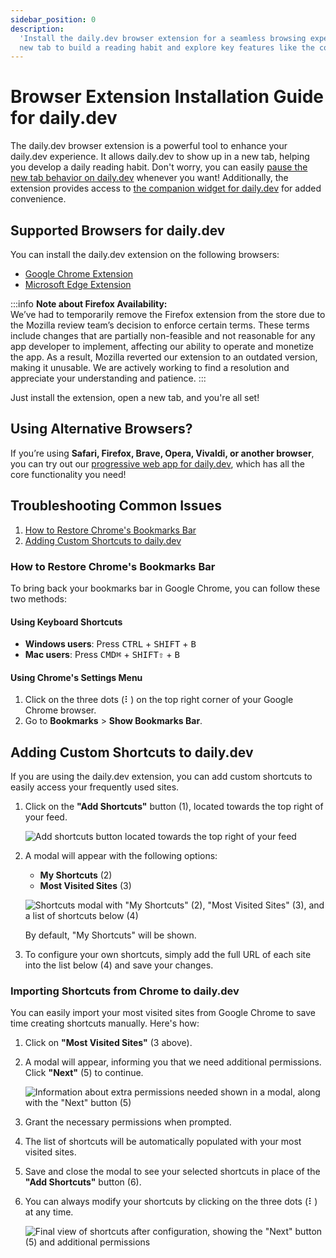 ```yaml
---
sidebar_position: 0
description:
  'Install the daily.dev browser extension for a seamless browsing experience. Get daily.dev in your
  new tab to build a reading habit and explore key features like the companion widget.'
---
```


# Browser Extension Installation Guide for daily.dev

The daily.dev browser extension is a powerful tool to enhance your daily.dev experience. It allows
daily.dev to show up in a new tab, helping you develop a daily reading habit. Don't worry, you can
easily [pause the new tab behavior on daily.dev](/key-features/pause-new-tab.md) whenever you want!
Additionally, the extension provides access to
[the companion widget for daily.dev](/key-features/the-companion.md) for added convenience.

## Supported Browsers for daily.dev

You can install the daily.dev extension on the following browsers:

- [Google Chrome Extension](https://chrome.google.com/webstore/detail/dailydev-the-homepage-dev/jlmpjdjjbgclbocgajdjefcidcncaied?hl=en)
- [Microsoft Edge Extension](https://microsoftedge.microsoft.com/addons/detail/dailydev-the-homepage-/cbdhgldgiancdheindpekpcbkccpjaeb?hl=en-GB)

:::info **Note about Firefox Availability:**  
We’ve had to temporarily remove the Firefox extension from the store due to the Mozilla review
team’s decision to enforce certain terms. These terms include changes that are partially
non-feasible and not reasonable for any app developer to implement, affecting our ability to operate
and monetize the app. As a result, Mozilla reverted our extension to an outdated version, making it
unusable. We are actively working to find a resolution and appreciate your understanding and
patience. :::

Just install the extension, open a new tab, and you're all set!

## Using Alternative Browsers?

If you’re using **Safari, Firefox, Brave, Opera, Vivaldi, or another browser**, you can try out our
[progressive web app for daily.dev](/getting-started/pwa.md), which has all the core functionality
you need!

## Troubleshooting Common Issues

1. [How to Restore Chrome's Bookmarks Bar](#how-to-restore-chromes-bookmarks-bar)
2. [Adding Custom Shortcuts to daily.dev](#adding-custom-shortcuts-to-dailydev)

### How to Restore Chrome's Bookmarks Bar

To bring back your bookmarks bar in Google Chrome, you can follow these two methods:

#### Using Keyboard Shortcuts

- **Windows users**: Press <kbd>CTRL</kbd> + <kbd>SHIFT</kbd> + <kbd>B</kbd>
- **Mac users**: Press <kbd>CMD⌘</kbd> + <kbd>SHIFT⇧</kbd> + <kbd>B</kbd>

#### Using Chrome's Settings Menu

1. Click on the three dots (⠇) on the top right corner of your Google Chrome browser.
2. Go to **Bookmarks** > **Show Bookmarks Bar**.

## Adding Custom Shortcuts to daily.dev

If you are using the daily.dev extension, you can add custom shortcuts to easily access your
frequently used sites.

1. Click on the **"Add Shortcuts"** button (1), located towards the top right of your feed.

   ![Add shortcuts button located towards the top right of your feed](https://daily-now-res.cloudinary.com/image/upload/v1663490601/docs-v2/shortcuts-1.jpg)

2. A modal will appear with the following options:

   - **My Shortcuts** (2)
   - **Most Visited Sites** (3)

   ![Shortcuts modal with "My Shortcuts" (2), "Most Visited Sites" (3), and a list of shortcuts below (4)](https://daily-now-res.cloudinary.com/image/upload/v1663490601/docs-v2/shortcuts-2.jpg)

   By default, "My Shortcuts" will be shown.

3. To configure your own shortcuts, simply add the full URL of each site into the list below (4) and
   save your changes.

### Importing Shortcuts from Chrome to daily.dev

You can easily import your most visited sites from Google Chrome to save time creating shortcuts
manually. Here's how:

1. Click on **"Most Visited Sites"** (3 above).
2. A modal will appear, informing you that we need additional permissions. Click **"Next"** (5) to
   continue.

   ![Information about extra permissions needed shown in a modal, along with the "Next" button (5)](https://daily-now-res.cloudinary.com/image/upload/v1663490601/docs-v2/shortcuts-3.jpg)

3. Grant the necessary permissions when prompted.
4. The list of shortcuts will be automatically populated with your most visited sites.
5. Save and close the modal to see your selected shortcuts in place of the **"Add Shortcuts"**
   button (6).
6. You can always modify your shortcuts by clicking on the three dots (⠇) at any time.

   ![Final view of shortcuts after configuration, showing the "Next" button (5) and additional permissions](https://daily-now-res.cloudinary.com/image/upload/v1663490601/docs-v2/shortcuts-4.jpg)
